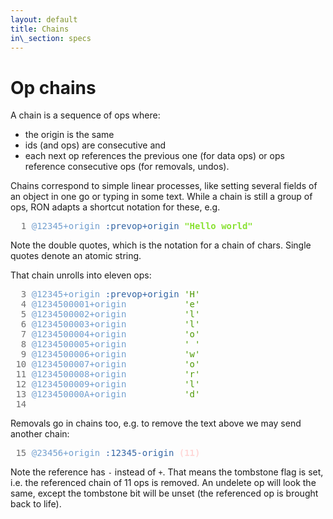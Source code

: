```yaml
---
layout: default
title: Chains
in\_section: specs
---
```


# Op chains

A chain is a sequence of ops where:
* the origin is the same
* ids (and ops) are consecutive and
* each next op references the previous one (for data ops) or ops reference consecutive ops (for removals, undos).

Chains correspond to simple linear processes, like setting several fields of an object in one go or typing in some text.
While a chain is still a group of ops, RON adapts a shortcut notation for these, e.g.

<pre>
<font color="#6C6C6C">  1 </font><font color="#729FCF">@12345+origin</font> <font color="#3465A4">:prevop+origin</font> <font color="#8AE234"><b>&quot;Hello world&quot;</b></font>
</pre>
Note the double quotes, which is the notation for a chain of chars. Single quotes denote an atomic string.

That chain unrolls into eleven ops:
<pre>
<font color="#6C6C6C">  3 </font><font color="#729FCF">@12345+origin</font> <font color="#3465A4">:prevop+origin</font> <font color="#4E9A06">&apos;H&apos;</font>
<font color="#6C6C6C">  4 </font><font color="#729FCF">@1234500001+origin</font>           <font color="#4E9A06">&apos;e&apos;</font>
<font color="#6C6C6C">  5 </font><font color="#729FCF">@1234500002+origin</font>           <font color="#4E9A06">&apos;l&apos;</font>
<font color="#6C6C6C">  6 </font><font color="#729FCF">@1234500003+origin</font>           <font color="#4E9A06">&apos;l&apos;</font>
<font color="#6C6C6C">  7 </font><font color="#729FCF">@1234500004+origin</font>           <font color="#4E9A06">&apos;o&apos;</font>
<font color="#6C6C6C">  8 </font><font color="#729FCF">@1234500005+origin</font>           <font color="#4E9A06">&apos; &apos;</font>
<font color="#6C6C6C">  9 </font><font color="#729FCF">@1234500006+origin</font>           <font color="#4E9A06">&apos;w&apos;</font>
<font color="#6C6C6C"> 10 </font><font color="#729FCF">@1234500007+origin</font>           <font color="#4E9A06">&apos;o&apos;</font>
<font color="#6C6C6C"> 11 </font><font color="#729FCF">@1234500008+origin</font>           <font color="#4E9A06">&apos;r&apos;</font>
<font color="#6C6C6C"> 12 </font><font color="#729FCF">@1234500009+origin</font>           <font color="#4E9A06">&apos;l&apos;</font>
<font color="#6C6C6C"> 13 </font><font color="#729FCF">@123450000A+origin</font>           <font color="#4E9A06">&apos;d&apos;</font>
<font color="#6C6C6C"> 14 </font>
</pre>

Removals go in chains too, e.g. to remove the text above we may send another chain:

<pre><font color="#6C6C6C"> 15 </font><font color="#729FCF">@23456+origin</font> <font color="#3465A4">:12345-origin</font> <font color="#FFD7D7"><b>(11)</b></font></pre>

Note the reference has `-` instead of `+`. 
That means the tombstone flag is set, i.e. the referenced chain of 11 ops is removed.
An undelete op will look the same, except the tombstone bit will be unset (the referenced op is brought back to life).
